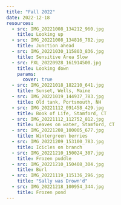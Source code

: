 ```yaml
---
title: "Fall 2022"
date: 2022-12-18
resources:
  - src: IMG_20221008_134212_960.jpg 
    title: Looking up
  - src: IMG_20221008_134816_782.jpg 
    title: Junction ahead
  - src: IMG_20221030_115803_836.jpg 
    title: Sensitive Area Slow
  - src: PXL_20220928_161914500.jpg 
    title: Looking down
    params:
      cover: true
  - src: IMG_20221018_182210_641.jpg 
    title: Sunset, Wells, Maine
  - src: IMG_20221019_144937_783.jpg 
    title: Old tank, Portsmouth, NH
  - src: IMG_20221112_091458_429.jpg
    title: Book of Life, Stamford, CT
  - src: IMG_20221112_112752_812.jpg
    title: Leaves on water, Stamford, CT
  - src: IMG_20221208_100005_677.jpg
    title: Wintergreen berries
  - src: IMG_20221209_153100_783.jpg
    title: Icicles on branch
  - src: IMG_20221210_150024_307.jpg
    title: Frozen puddle
  - src: IMG_20221210_150408_304.jpg
    title: Burl
  - src: IMG_20221119_115136_296.jpg
    title: "Sally was Drown'd"
  - src: IMG_20221218_100954_344.jpg
    title: Frozen pond
---
```

